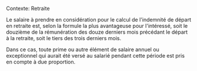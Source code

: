 Contexte: Retraite

Le salaire à prendre en considération pour le calcul de l'indemnité de départ en retraite est, selon la formule la plus avantageuse pour l'intéressé, soit le douzième de la rémunération des douze derniers mois précédant le départ à la retraite, soit le tiers des trois derniers mois.

Dans ce cas, toute prime ou autre élément de salaire annuel ou exceptionnel qui aurait été versé au salarié pendant cette période est pris en compte à due proportion.